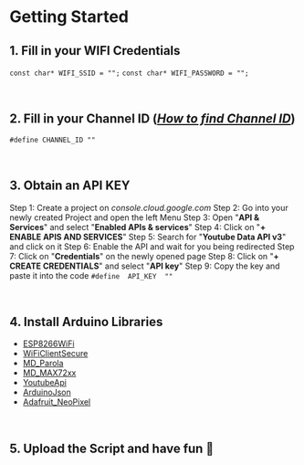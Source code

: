
# Getting Started


## 1. Fill in your WIFI Credentials
`const char* WIFI_SSID = "";` `const char* WIFI_PASSWORD = "";`

&nbsp;


## 2. Fill in your Channel ID ([*How to find Channel ID*](https://support.google.com/youtube/answer/3250431?hl=en))
`#define CHANNEL_ID ""`

&nbsp;


## 3. Obtain an API KEY
Step 1: Create a project on *console.cloud.google.com*
Step 2: Go into your newly created Project and open the left Menu
Step 3: Open "**API & Services**" and select "**Enabled APIs & services**"
Step 4: Click on "**+ ENABLE APIS AND SERVICES**"
Step 5: Search for "**Youtube Data API v3**" and click on it
Step 6: Enable the API and wait for you being redirected
Step 7: Click on "**Credentials**" on the newly opened page
Step 8: Click on "**+ CREATE CREDENTIALS**" and select "**API key**"
Step 9: Copy the key and paste it into the code `#define  API_KEY  ""`

&nbsp;


## 4. Install Arduino Libraries
- [ESP8266WiFi](https://arduino-esp8266.readthedocs.io/en/latest/esp8266wifi/readme.html)
- [WiFiClientSecure](https://github.com/espressif/arduino-esp32/tree/master/libraries/WiFiClientSecure)
- [MD_Parola](https://github.com/MajicDesigns/MD_Parola)
- [MD_MAX72xx](https://github.com/MajicDesigns/MD_MAX72XX)
- [YoutubeApi](https://github.com/witnessmenow/arduino-youtube-api)
- [ArduinoJson](https://www.arduino.cc/reference/en/libraries/arduinojson/)
- [Adafruit_NeoPixel](https://github.com/adafruit/Adafruit_NeoPixel)

&nbsp;


## 5. Upload the Script and have fun 🎉
